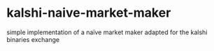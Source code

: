 # kalshi-naive-market-maker
simple implementation of a naïve market maker adapted for the kalshi binaries exchange
